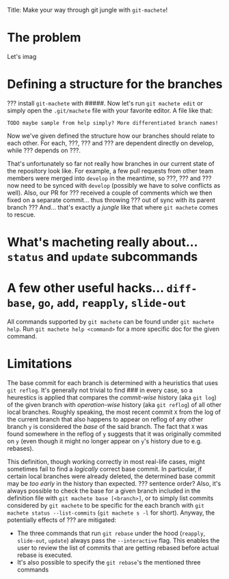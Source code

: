 Title: Make your way through git jungle with `git-machete`!

<and some jungle-related picture>

# The problem

Let's imag

# Defining a structure for the branches

??? install `git-machete` with #####.
Now let's run `git machete edit` or simply open the `.git/machete` file with your favorite editor.
A file like that:

```
TODO maybe sample from help simply? More differentiated branch names!
```

Now we've given defined the structure how our branches should relate to each other.
For each, ???, ??? and ??? are dependent directly on develop, while ??? depends on ???.

That's unfortunately so far not really how branches in our current state of the repository look like.
For example, a few pull requests from other team members were merged into `develop` in the meantime,
so ???, ??? and ??? now need to be synced with `develop` (possibly we have to solve conflicts as well).
Also, our PR for ??? received a couple of comments which we then fixed on a separate commit... thus throwing ??? out of sync with its parent branch ???
And... that's exactly a _jungle_ like that where `git machete` comes to rescue.

# What's macheting really about... `status` and `update` subcommands

# A few other useful hacks... `diff-base`, `go`, `add`, `reapply`, `slide-out`

All commands supported by `git machete` can be found under `git machete help`.
Run `git machete help <command>` for a more specific doc for the given command.

# Limitations

The base commit for each branch is determined with a heuristics that uses `git reflog`.
It's generally not trivial to find ### in every case, so a heurestics is applied that compares the *commit-wise* history (aka `git log`) of the given branch
with *operation-wise* history (aka `git reflog`) of all other local branches.
Roughly speaking, the most recent commit `X` from the log of the current branch that also happens to appear on reflog of any other branch `y` is considered the _base_ of the said branch.
The fact that `X` was found somewhere in the reflog of `y` suggests that it was originally commited on `y` (even though it might no longer appear on `y`'s history due to e.g. rebases).

This definition, though working correctly in most real-life cases, might sometimes fail to find a _logically_ correct base commit.
In particular, if certain local branches were already deleted, the determined base commit may be _too early_ in the history than expected.
??? sentence order?
Also, it's always possible to check the base for a given branch included in the definition file with `git machete base [<branch>]`,
or to simply list commits considered by `git machete` to be specific for the each branch with `git machete status --list-commits` (`git machete s -l` for short).
Anyway, the potentially effects of ??? are mitigated:
* The three commands that run `git rebase` under the hood (`reapply`, `slide-out`, `update`) always pass the `--interactive` flag.
  This enables the user to review the list of commits that are getting rebased before actual rebase is executed.
* It's also possible to specify the `git rebase`'s <from> the mentioned three commands

